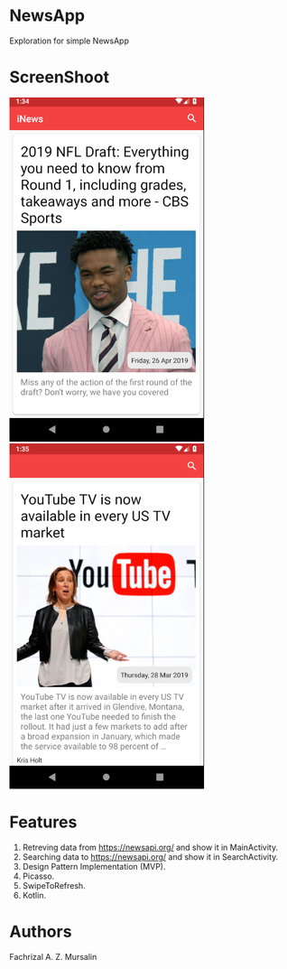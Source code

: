 # NewsApp
Exploration for simple NewsApp

# ScreenShoot

![Alt text](/ScrennShoots/ScreenShot1.png?raw=true "Main Activity") ![Alt text](/ScrennShoots/ScreenShot2.png?raw=true "Search Activity")

# Features
1. Retreving data from https://newsapi.org/ and show it in MainActivity.
2. Searching data to https://newsapi.org/ and show it in SearchActivity.
3. Design Pattern Implementation (MVP).
4. Picasso.
5. SwipeToRefresh.
6. Kotlin.

# Authors 
Fachrizal A. Z. Mursalin
